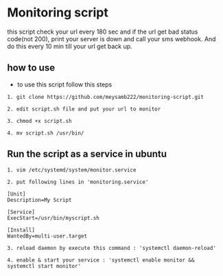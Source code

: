 # Monitoring script 

this script check your url every 180 sec and if the url get bad status code(not 200), print your server is down and call your sms webhook. And do this every 10 min till your url get back up.

## how to use

- to use this script follow this steps
```
1. git clone https://github.com/meysamb222/monitoring-script.git

2. edit script.sh file and put your url to monitor

3. chmod +x script.sh

4. mv script.sh /usr/bin/

```
## Run the script as a service in ubuntu

```
1. vim /etc/systemd/system/monitor.service

2. put following lines in 'monitoring.service' 
 
[Unit]
Description=My Script

[Service]
ExecStart=/usr/bin/myscript.sh

[Install]
WantedBy=multi-user.target

3. reload daemon by execute this command : 'systemctl daemon-reload'

4. enable & start your service : 'systemctl enable monitor && systemctl start monitor'


